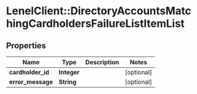 # LenelClient::DirectoryAccountsMatchingCardholdersFailureListItemList

## Properties
Name | Type | Description | Notes
------------ | ------------- | ------------- | -------------
**cardholder_id** | **Integer** |  | [optional] 
**error_message** | **String** |  | [optional] 


